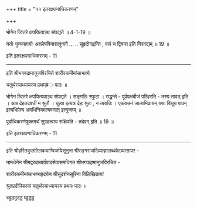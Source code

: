 +++
title = "११ इतरक्षपणाधिकरणम्"

+++

भोगेन त्वितरे क्षपयित्वाऽथ संपद्यते ॥ 4-1-19 ॥

ययोः पुण्यपापयोः अश्लेषविनाशावुक्तौ ... .. सुहृदोगह्णन्ति , पापं च द्विषन्त इति निरवद्यम् ॥ 19 ॥

इति इतरक्षपणाधिकरणम् - 11

----

इति श्रीभगवद्रामानुजविरचिते शारीरकमीमांसाभाष्ये

चतुर्थस्याध्यायस्य प्रथम्\#ः पादः ॥

भोगेन त्वितरे क्षपयित्यवाऽथ संपद्यते । सङ्गतिः स्फुटा । राद्धन्ते - पूर्वपक्षबीजं परिहरति - तस्य तावत् इति । अत्र देहतदवधी म श्रुतौ । धूत्वा इत्यत्र देहः श्रुतः , न त्ववधिः । एकवचनं जात्यभिप्रायम् यथा विधूय पापम् इत्यभिप्रेत्य अवधिनियमाश्रवणात् इत्युक्तम् ॥

पूर्वाधिकरणेषूक्तमर्थं सुग्रहत्वाय संक्षिपति - तदेवम् इति ॥ 19 ॥

इति इतरक्षपणाधिकरणम् - 11

----

इति श्रीहरितकुलतिलकवाग्विजयिसूनुना श्रीरङ्गराजदिव्याज्ञालब्धवेदव्यासापर -

नामधेनेन श्रीमद्वरदाचार्यपादसेवासमधिगत श्रीभगवद्रामानुजविरचित -

शारीरकमीमांसाभाष्यहृदयेन श्रीसुदर्शनसूरिणा विलिखितायां

श्रुतप्रदीपिकायां चतुर्थस्याध्यायस्य प्रथमः पादः ॥

च्ड्ढड़दृदड्ड घ्ठ्ठड्डठ्ठ